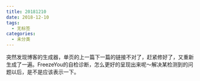 ```yaml
---
title: 20181210
date: 2018-12-10
tags: 
  - 无标签
categories:
  - 未分类
---
```

突然发现博客的生成器，单页的上一篇下一篇的链接不对了，赶紧修好了，又重新生成了一遍。FreezeYou的自检诊断，怎么更好的呈现出来呢～解决某检测到的问题以后，是不是应该表示一下。